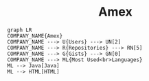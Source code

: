 <h1 align="center">Amex</h1>

```mermaid
graph LR
COMPANY_NAME{Amex}
COMPANY_NAME ---> U{Users} ---> UN[2]
COMPANY_NAME ---> R{Repositories} ---> RN[5]
COMPANY_NAME ---> G{Gists} ---> GN[0]
COMPANY_NAME ---> ML{Most Used<br>Languages}
ML --> Java[Java]
ML --> HTML[HTML]
```
